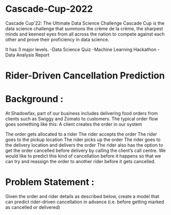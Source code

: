 # Cascade-Cup-2022
Cascade Cup'22: The Ultimate Data Science Challenge
Cascade Cup is the data science challenge that summons the crème de la crème, the sharpest minds and keenest eyes from all across the nation to compete against each other and prove their proficiency in data science.

It has 3 major levels.
-Data Science Quiz
-Machine Learning Hackathon
-Data Analysis Report

# Rider-Driven Cancellation Prediction

 # Background :
At Shadowfax, part of our business includes delivering food orders from clients such as Swiggy and Zomato to customers. The typical order flow goes something like this:
A client creates the order in our system

The order gets allocated to a rider
The rider accepts the order
The rider goes to the pickup location
The rider picks up the order
The rider goes to the delivery location and delivers the order
The rider also has the option to get the order cancelled before delivery by calling the client’s call centre. We would like to predict this kind of cancellation before it happens so that we can try and reassign the order to another rider before it gets cancelled.

# Problem Statement :
Given the order and rider details as described below, create a model that can predict rider-driven cancellation in advance (i.e. before getting marked as cancelled or delivered)
